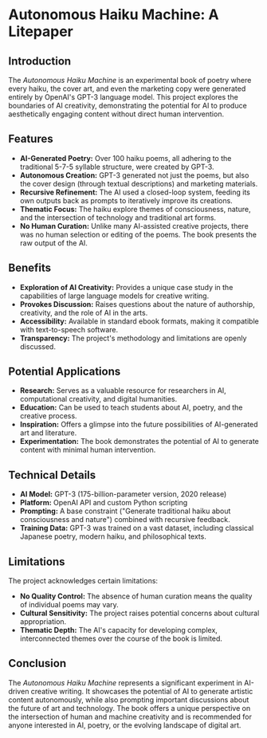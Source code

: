 # Autonomous Haiku Machine: A Litepaper

## Introduction

The *Autonomous Haiku Machine* is an experimental book of poetry where every haiku, the cover art, and even the marketing copy were generated entirely by OpenAI's GPT-3 language model. This project explores the boundaries of AI creativity, demonstrating the potential for AI to produce aesthetically engaging content without direct human intervention.

## Features

* **AI-Generated Poetry:** Over 100 haiku poems, all adhering to the traditional 5-7-5 syllable structure, were created by GPT-3.
* **Autonomous Creation:** GPT-3 generated not just the poems, but also the cover design (through textual descriptions) and marketing materials.
* **Recursive Refinement:** The AI used a closed-loop system, feeding its own outputs back as prompts to iteratively improve its creations.
* **Thematic Focus:** The haiku explore themes of consciousness, nature, and the intersection of technology and traditional art forms.
* **No Human Curation:** Unlike many AI-assisted creative projects, there was no human selection or editing of the poems. The book presents the raw output of the AI.

## Benefits

* **Exploration of AI Creativity:** Provides a unique case study in the capabilities of large language models for creative writing.
* **Provokes Discussion:** Raises questions about the nature of authorship, creativity, and the role of AI in the arts.
* **Accessibility:** Available in standard ebook formats, making it compatible with text-to-speech software.
* **Transparency:** The project's methodology and limitations are openly discussed.

## Potential Applications

* **Research:** Serves as a valuable resource for researchers in AI, computational creativity, and digital humanities.
* **Education:** Can be used to teach students about AI, poetry, and the creative process.
* **Inspiration:** Offers a glimpse into the future possibilities of AI-generated art and literature.
* **Experimentation:** The book demonstrates the potential of AI to generate content with minimal human intervention.

## Technical Details

* **AI Model:** GPT-3 (175-billion-parameter version, 2020 release)
* **Platform:** OpenAI API and custom Python scripting
* **Prompting:** A base constraint ("Generate traditional haiku about consciousness and nature") combined with recursive feedback.
* **Training Data:** GPT-3 was trained on a vast dataset, including classical Japanese poetry, modern haiku, and philosophical texts.

## Limitations

The project acknowledges certain limitations:

* **No Quality Control:** The absence of human curation means the quality of individual poems may vary.
* **Cultural Sensitivity:** The project raises potential concerns about cultural appropriation.
* **Thematic Depth:** The AI's capacity for developing complex, interconnected themes over the course of the book is limited.

## Conclusion

The *Autonomous Haiku Machine* represents a significant experiment in AI-driven creative writing. It showcases the potential of AI to generate artistic content autonomously, while also prompting important discussions about the future of art and technology. The book offers a unique perspective on the intersection of human and machine creativity and is recommended for anyone interested in AI, poetry, or the evolving landscape of digital art.